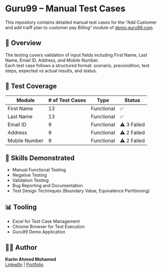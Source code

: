 # Guru99  – Manual Test Cases

This repository contains detailed manual test cases for the “Add Customer and add traiff plan to customer pay Billing” module of [demo.guru99.com](https://demo.guru99.com).

## 🧩 Overview
The testing covers validation of input fields including First Name, Last Name, Email ID, Address, and Mobile Number.  
Each test case follows a structured format: scenario, precondition, test steps, expected vs actual results, and status.

## 🧪 Test Coverage
| Module | # of Test Cases | Type | Status |
|---------|-----------------|------|--------|
| First Name | 13 | Functional | ✅ |
| Last Name | 13 | Functional | ✅ |
| Email ID | 9 | Functional | ⚠️ 3 Failed |
| Address | 9 | Functional | ⚠️ 2 Failed |
| Mobile Number | 9 | Functional | ⚠️ 2 Failed |

## 🧠 Skills Demonstrated
- Manual Functional Testing  
- Negative Testing  
- Validation Testing  
- Bug Reporting and Documentation  
- Test Design Techniques (Boundary Value, Equivalence Partitioning)

## 📊 Tooling
- Excel for Test Case Management  
- Chrome Browser for Test Execution  
- Guru99 Demo Application  

## 👨‍💻 Author
**Karim Ahmed Mohamed**  
[LinkedIn](https://linkedin.com/in/karimahmed) | [Portfolio](https://github.com/karisalim)
